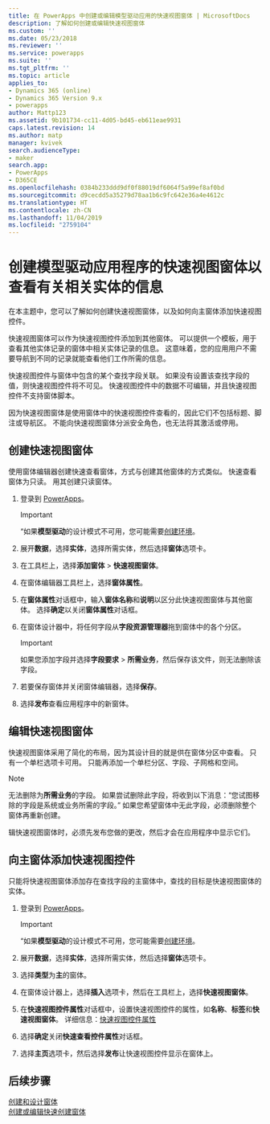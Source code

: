 ```yaml
---
title: 在 PowerApps 中创建或编辑模型驱动应用的快速视图窗体 | MicrosoftDocs
description: 了解如何创建或编辑快速视图窗体
ms.custom: ''
ms.date: 05/23/2018
ms.reviewer: ''
ms.service: powerapps
ms.suite: ''
ms.tgt_pltfrm: ''
ms.topic: article
applies_to:
- Dynamics 365 (online)
- Dynamics 365 Version 9.x
- powerapps
author: Mattp123
ms.assetid: 9b101734-cc11-4d05-bd45-eb611eae9931
caps.latest.revision: 14
ms.author: matp
manager: kvivek
search.audienceType:
- maker
search.app:
- PowerApps
- D365CE
ms.openlocfilehash: 0384b233ddd9df0f88019df6064f5a99ef8af0bd
ms.sourcegitcommit: d9cecdd5a35279d78aa1b6c9fc642e36a4e4612c
ms.translationtype: HT
ms.contentlocale: zh-CN
ms.lasthandoff: 11/04/2019
ms.locfileid: "2759104"
---
```

# <a name="create-a-model-driven-app-quick-view-form-to-view-information-about-a-related-entity"></a>创建模型驱动应用程序的快速视图窗体以查看有关相关实体的信息

在本主题中，您可以了解如何创建快速视图窗体，以及如何向主窗体添加快速视图控件。 

快速视图窗体可以作为快速视图控件添加到其他窗体。 可以提供一个模板，用于查看其他实体记录的窗体中相关实体记录的信息。 这意味着，您的应用用户不需要导航到不同的记录就能查看他们工作所需的信息。  
  
 快速视图控件与窗体中包含的某个查找字段关联。 如果没有设置该查找字段的值，则快速视图控件将不可见。 快速视图控件中的数据不可编辑，并且快速视图控件不支持窗体脚本。  
  
 因为快速视图窗体是使用窗体中的快速视图控件查看的，因此它们不包括标题、脚注或导航区。 不能向快速视图窗体分派安全角色，也无法将其激活或停用。  
  
<a name="BKMK_CreateQFV"></a>   
## <a name="create-a-quick-view-form"></a>创建快速视图窗体  
 使用窗体编辑器创建快速查看窗体，方式与创建其他窗体的方式类似。 快速查看窗体为只读。 用其创建只读窗体。  
  
1. 登录到 [PowerApps](https://make.powerapps.com/?utm_source=padocs&utm_medium=linkinadoc&utm_campaign=referralsfromdoc)。  


    > [!IMPORTANT]
    > “如果**模型驱动**的设计模式不可用，您可能需要[创建环境](https://docs.microsoft.com/powerapps/administrator/create-environment)。     
  
2. 展开**数据**，选择**实体**，选择所需实体，然后选择**窗体**选项卡。 
  
3. 在工具栏上，选择**添加窗体** > **快速视图窗体**。  
  
4. 在窗体编辑器工具栏上，选择**窗体属性**。  
  
5. 在**窗体属性**对话框中，输入**窗体名称**和**说明**以区分此快速视图窗体与其他窗体。 选择**确定**以关闭**窗体属性**对话框。  
  
6. 在窗体设计器中，将任何字段从**字段资源管理器**拖到窗体中的各个分区。 
  
    > [!IMPORTANT]
    >  如果您添加字段并选择**字段要求** > **所需业务**，然后保存该文件，则无法删除该字段。  
  
7. 若要保存窗体并关闭窗体编辑器，选择**保存**。  

8. 选择**发布**查看应用程序中的新窗体。
  
<a name="BKMK_EditQVF"></a>   
## <a name="edit-a-quick-view-form"></a>编辑快速视图窗体  
 快速视图窗体采用了简化的布局，因为其设计目的就是供在窗体分区中查看。 只有一个单栏选项卡可用。 只能再添加一个单栏分区、字段、子网格和空间。   
  
> [!NOTE]
>  无法删除为**所需业务**的字段。 如果尝试删除此字段，将收到以下消息：“您试图移除的字段是系统或业务所需的字段。” 如果您希望窗体中无此字段，必须删除整个窗体再重新创建。  
  
 辑快速视图窗体时，必须先发布您做的更改，然后才会在应用程序中显示它们。  
  
<a name="BKMK_AddQVF"></a>   
## <a name="add-a-quick-view-control-to-a-main-form"></a>向主窗体添加快速视图控件  
 只能将快速视图窗体添加存在查找字段的主窗体中，查找的目标是快速视图窗体的实体。  
  
1.  登录到 [PowerApps](https://make.powerapps.com/?utm_source=padocs&utm_medium=linkinadoc&utm_campaign=referralsfromdoc)。  

    > [!IMPORTANT]
    > “如果**模型驱动**的设计模式不可用，您可能需要[创建环境](https://docs.microsoft.com/powerapps/administrator/create-environment)。     
  
2.  展开**数据**，选择**实体**，选择所需实体，然后选择**窗体**选项卡。  

3. 选择**类型**为**主**的窗体。

4. 在窗体设计器上，选择**插入**选项卡，然后在工具栏上，选择**快速视图窗体**。  
  
5.  在**快速视图控件属性**对话框中，设置快速视图控件的属性，如**名称**、**标签**和**快速视图窗体**。 详细信息：[快速视图控件属性](quick-view-control-properties-legacy.md)  
  
6.  选择**确定**关闭**快速查看控件属性**对话框。  
  
7.  选择**主页**选项卡，然后选择**发布**让快速视图控件显示在窗体上。  
  
## <a name="next-steps"></a>后续步骤   
 [创建和设计窗体](create-design-forms.md)   
 [创建或编辑快速创建窗体](create-edit-quick-create-forms.md)
